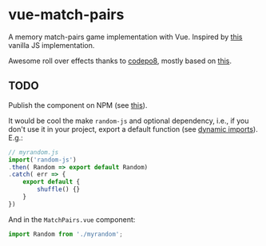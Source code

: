 # vue-match-pairs

A memory match-pairs game implementation with Vue. Inspired by
[this](http://www.kielack.com/games/memory.php) vanilla JS implementation.

Awesome roll over effects thanks to [codepo8](https://github.com/codepo8),
mostly based on [this](http://thewebrocks.com/demos/cuberollovers/).

## TODO

Publish the component on NPM
(see [this](https://vuejsdevelopers.com/2017/07/31/vue-component-publish-npm/)).

It would be cool the make `random-js` and optional dependency, i.e., if you
don't use it in your project, export a default function (see
[dynamic imports](http://2ality.com/2017/01/import-operator.html)). E.g.:

```js
// myrandom.js
import('random-js')
.then( Random => export default Random)
.catch( err => {
    export default {
        shuffle() {}
    }
})
```

And in the `MatchPairs.vue` component:

```js
import Random from './myrandom';
```
